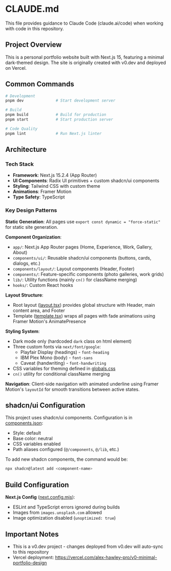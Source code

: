 # CLAUDE.md

This file provides guidance to Claude Code (claude.ai/code) when working with code in this repository.

## Project Overview

This is a personal portfolio website built with Next.js 15, featuring a minimal dark-themed design. The site is originally created with v0.dev and deployed on Vercel.

## Common Commands

```bash
# Development
pnpm dev              # Start development server

# Build
pnpm build            # Build for production
pnpm start            # Start production server

# Code Quality
pnpm lint             # Run Next.js linter
```

## Architecture

### Tech Stack
- **Framework**: Next.js 15.2.4 (App Router)
- **UI Components**: Radix UI primitives + custom shadcn/ui components
- **Styling**: Tailwind CSS with custom theme
- **Animations**: Framer Motion
- **Type Safety**: TypeScript

### Key Design Patterns

**Static Generation**: All pages use `export const dynamic = "force-static"` for static site generation.

**Component Organization**:
- `app/`: Next.js App Router pages (Home, Experience, Work, Gallery, About)
- `components/ui/`: Reusable shadcn/ui components (buttons, cards, dialogs, etc.)
- `components/layout/`: Layout components (Header, Footer)
- `components/`: Feature-specific components (photo galleries, work grids)
- `lib/`: Utility functions (mainly `cn()` for className merging)
- `hooks/`: Custom React hooks

**Layout Structure**:
- Root layout ([layout.tsx](app/layout.tsx)) provides global structure with Header, main content area, and Footer
- Template ([template.tsx](app/template.tsx)) wraps all pages with fade animations using Framer Motion's AnimatePresence

**Styling System**:
- Dark mode only (hardcoded `dark` class on html element)
- Three custom fonts via `next/font/google`:
  - Playfair Display (headings) - `font-heading`
  - IBM Plex Mono (body) - `font-sans`
  - Caveat (handwriting) - `font-handwriting`
- CSS variables for theming defined in [globals.css](app/globals.css)
- `cn()` utility for conditional className merging

**Navigation**: Client-side navigation with animated underline using Framer Motion's `layoutId` for smooth transitions between active states.

## shadcn/ui Configuration

This project uses shadcn/ui components. Configuration is in [components.json](components.json):
- Style: default
- Base color: neutral
- CSS variables enabled
- Path aliases configured (`@/components`, `@/lib`, etc.)

To add new shadcn components, the command would be:
```bash
npx shadcn@latest add <component-name>
```

## Build Configuration

**Next.js Config** ([next.config.mjs](next.config.mjs)):
- ESLint and TypeScript errors ignored during builds
- Images from `images.unsplash.com` allowed
- Image optimization disabled (`unoptimized: true`)

## Important Notes

- This is a v0.dev project - changes deployed from v0.dev will auto-sync to this repository
- Vercel deployment: https://vercel.com/alex-hawley-pro/v0-minimal-portfolio-design
